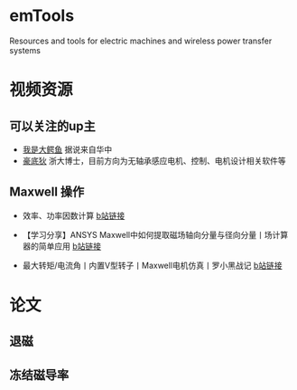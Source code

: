 # emTools
Resources and tools for electric machines and wireless power transfer systems

# 视频资源

## 可以关注的up主
- [我是大鳄鱼](https://space.bilibili.com/37260118) 据说来自华中
- [豪底狄](https://space.bilibili.com/7132537/dynamic) 浙大博士，目前方向为无轴承感应电机、控制、电机设计相关软件等


## Maxwell 操作
- 效率、功率因数计算
[b站链接](https://www.bilibili.com/video/BV1MZ4y1F7dv)

- 【学习分享】ANSYS Maxwell中如何提取磁场轴向分量与径向分量丨场计算器的简单应用
[b站链接](https://www.bilibili.com/video/BV1c5411e7Yr)

- 最大转矩/电流角丨内置V型转子丨Maxwell电机仿真丨罗小黑战记
[b站链接](https://www.bilibili.com/video/BV1yA411g7oK)

# 论文

## 退磁

## 冻结磁导率


